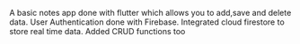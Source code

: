 A basic notes app done with flutter which allows you to add,save and delete data.
User Authentication done with Firebase.
Integrated cloud firestore to store real time data.
Added CRUD functions too



